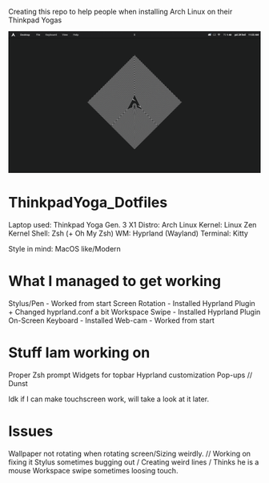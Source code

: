 Creating this repo to help people when installing Arch Linux on their Thinkpad Yogas

![alt text](https://github.com/Floya-dev/ThinkpadYoga_Dotfiles/blob/main/picture1.png)

# ThinkpadYoga_Dotfiles
Laptop used: Thinkpad Yoga Gen. 3 X1
Distro: Arch Linux
Kernel: Linux Zen Kernel
Shell: Zsh (+ Oh My Zsh)
WM: Hyprland (Wayland)
Terminal: Kitty

Style in mind: MacOS like/Modern

# What I managed to get working
Stylus/Pen - Worked from start
Screen Rotation - Installed Hyprland Plugin + Changed hyprland.conf a bit
Workspace Swipe - Installed Hyprland Plugin
On-Screen Keyboard - Installed
Web-cam - Worked from start

# Stuff Iam working on
Proper Zsh prompt
Widgets for topbar
Hyprland customization
Pop-ups // Dunst

Idk if I can make touchscreen work, will take a look at it later.

# Issues
Wallpaper not rotating when rotating screen/Sizing weirdly. // Working on fixing it
Stylus sometimes bugging out / Creating weird lines / Thinks he is a mouse
Workspace swipe sometimes loosing touch.
